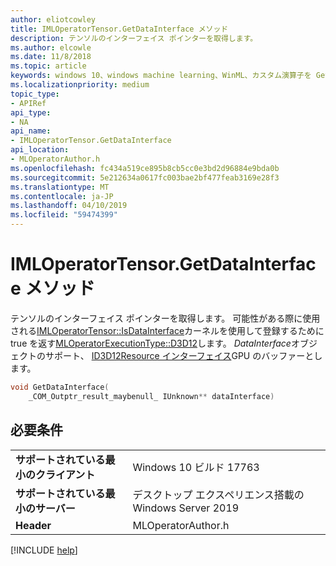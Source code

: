 ```yaml
---
author: eliotcowley
title: IMLOperatorTensor.GetDataInterface メソッド
description: テンソルのインターフェイス ポインターを取得します。
ms.author: elcowle
ms.date: 11/8/2018
ms.topic: article
keywords: windows 10、windows machine learning、WinML、カスタム演算子を GetDataInterface
ms.localizationpriority: medium
topic_type:
- APIRef
api_type:
- NA
api_name:
- IMLOperatorTensor.GetDataInterface
api_location:
- MLOperatorAuthor.h
ms.openlocfilehash: fc434a519ce895b8cb5cc0e3bd2d96884e9bda0b
ms.sourcegitcommit: 5e212634a0617fc003bae2bf477feab3169e28f3
ms.translationtype: MT
ms.contentlocale: ja-JP
ms.lasthandoff: 04/10/2019
ms.locfileid: "59474399"
---
```

# <a name="imloperatortensorgetdatainterface-method"></a>IMLOperatorTensor.GetDataInterface メソッド

テンソルのインターフェイス ポインターを取得します。 可能性がある際に使用される[IMLOperatorTensor::IsDataInterface](IMLOperatorTensor_IsDataInterface.md)カーネルを使用して登録するために true を返す[MLOperatorExecutionType::D3D12](MLOperatorExecutionType.md)します。 *DataInterface*オブジェクトのサポート、 [ID3D12Resource インターフェイス](https://docs.microsoft.com/windows/desktop/api/d3d12/nn-d3d12-id3d12resource)GPU のバッファーとします。

```cpp
void GetDataInterface(
    _COM_Outptr_result_maybenull_ IUnknown** dataInterface)
```

## <a name="requirements"></a>必要条件

| | |
|-|-|
| **サポートされている最小のクライアント** | Windows 10 ビルド 17763 |
| **サポートされている最小のサーバー** | デスクトップ エクスペリエンス搭載の Windows Server 2019 |
| **Header** | MLOperatorAuthor.h |

[!INCLUDE [help](../includes/get-help.md)]
